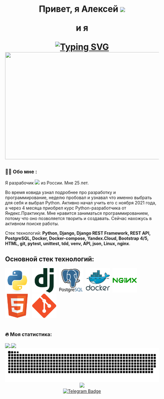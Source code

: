 <h1 align="center">Привет, я Алексей
  <img src="https://github.com/blackcater/blackcater/raw/main/images/Hi.gif" height="32"/>
  <p> и я </p>
  <a href="https://git.io/typing-svg">
    <img src="https://readme-typing-svg.herokuapp.com?font=Fira+Code&pause=1000&center=true&width=435&lines=Python+Backend+Developer" alt="Typing SVG" />
  </a>


<!-- ЭТО БОЛЬШАЯ ГИФКА -->
  <img src="https://media.giphy.com/media/cNfIqjpCY1zqfaLmd8/giphy.gif" width="650" height="350"/>



### :man_technologist: Обо мне :
Я разрабочик <img src="https://media.giphy.com/media/WUlplcMpOCEmTGBtBW/giphy.gif" width="30"> из России. Мне 25 лет.

Во время ковида узнал подробнее про разработку и программирование, неделю пробовал и узнавал что именно выбрать для себя и выбрал Python. Активно начал учить его с ноября 2021 года, а через 4 месяца приобрел курс Python-разработчика от Яндекс.Практикум. Мне нравится заниматься программированием, потому что оно позволяется творить и создавать. Сейчас нахожусь в активном поиске работы.

Стек технологий: **Python, Django, Django REST Framework, REST API, PostgreSQL, Docker, Docker-compose, Yandex.Cloud, Bootstrap 4/5, HTML, git, pytest, unittest, tdd, venv, API, json, Linux, nginx**.


## Основной стек технологий:
<div>
  <img src="https://github.com/devicons/devicon/blob/master/icons/python/python-original.svg" title="Python" alt="Python" width="80" height="80"/>&nbsp;
  <img src="https://github.com/devicons/devicon/blob/master/icons/django/django-plain.svg" title="Django" alt="Django" width="80" height="80"/>&nbsp;
  <img src="https://github.com/devicons/devicon/blob/master/icons/postgresql/postgresql-original-wordmark.svg" title="Postgresql" alt="Postgresql" width="80" height="80"/>&nbsp;
  <img src="https://github.com/devicons/devicon/blob/master/icons/docker/docker-original-wordmark.svg" title="Docker" alt="Docker" width="80" height="80"/>&nbsp;
  <img src="https://github.com/devicons/devicon/blob/master/icons/nginx/nginx-original.svg" title="Nginx" alt="Nginx" width="80" height="80"/>&nbsp;
  <img src="https://github.com/devicons/devicon/blob/master/icons/html5/html5-original.svg" title="HTML5" alt="HTML" width="80" height="80"/>&nbsp;
  <img src="https://github.com/devicons/devicon/blob/master/icons/git/git-original.svg" title="Git" alt="Git" width="80" height="80"/>&nbsp;
</div><br>


### :fire: Моя статистика:

<a href="https://github.com/anuraghazra/github-readme-stats">
  <img align="center" height="120" src="https://github-readme-stats.vercel.app/api?username=32Aleksey32&hide=contribs&locale=ru&show_icons=true&line_height=20&theme=vision-friendly-dark" />
</a>
<a href="https://github.com/anuraghazra/convoychat">
  <img align="center" height="120" src="https://github-readme-stats.vercel.app/api/top-langs/?username=32Aleksey32&layout=compact&card_width=350&locale=ru&hide=procfile&theme=vision-friendly-dark" />
</a>

<!-- ЭТО ЗМЕЙКА -->
<img src="https://raw.githubusercontent.com/platane/platane/output/github-contribution-grid-snake-dark.svg#gh-dark-mode-only" alt="github contribution grid snake animation" style="max-width: 100%;">


<!-- ЭТО ГИФКА ЧЕЛ РАБОТАЕТ ЗА КОМПОМ И ССЫЛКИ НА ПРОФИЛЬ -->
<div id="header" align="center">
  <img src="https://media.giphy.com/media/jdPMeyv9rn0hZHh8n9/giphy.gif" width="100"/>
  <div id="badges">
    <a href="https://t.me/Aleksey_A_Osipov" target="_blank">
      <img src="https://img.shields.io/badge/Telegram-blue?style=for-the-badge&logo=telegram&logoColor=white" alt="Telegram Badge"/>
    </a>
  </div>
  <img src="https://komarev.com/ghpvc/?username=32aleksey32&style=flat-square&color=blueviolet" alt=""/>
</div>

</h1>

